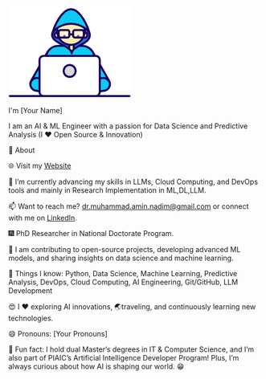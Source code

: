 ![Profile Image](https://raw.githubusercontent.com/Dr-M-Amin-Nadim/Dr-M-Amin-Nadim/main/okkk.gif)



I'm [Your Name]

I am an AI & ML Engineer with a passion for Data Science and Predictive Analysis (I ❤️ Open Source & Innovation)

🧐 About

🌐 Visit my [Website](https://muhammad-amin-nadim.github.io/)

🌱 I’m currently advancing my skills in LLMs, Cloud Computing, and DevOps tools and mainly in Research Implementation in ML,DL,LLM.

📫 Want to reach me? [dr.muhammad.amin.nadim@gmail.com](mailto:dr.muhammad.amin.nadim@gmail.com) or connect with me on [LinkedIn](https://www.linkedin.com/in/muhammad-amin-nadim/).

🎆 PhD Researcher in National Doctorate Program.

🔭 I am contributing to open-source projects, developing advanced ML models, and sharing insights on data science and machine learning.

👀 Things I know: Python, Data Science, Machine Learning, Predictive Analysis, DevOps, Cloud Computing, AI Engineering, Git/GitHub, LLM Development

😍 I ❤️ exploring AI innovations, 🌏traveling, and continuously learning new technologies.

😄 Pronouns: [Your Pronouns]

🌙 Fun fact: I hold dual Master’s degrees in IT & Computer Science, and I’m also part of PIAIC’s Artificial Intelligence Developer Program! Plus, I’m always curious about how AI is shaping our world. 😁
